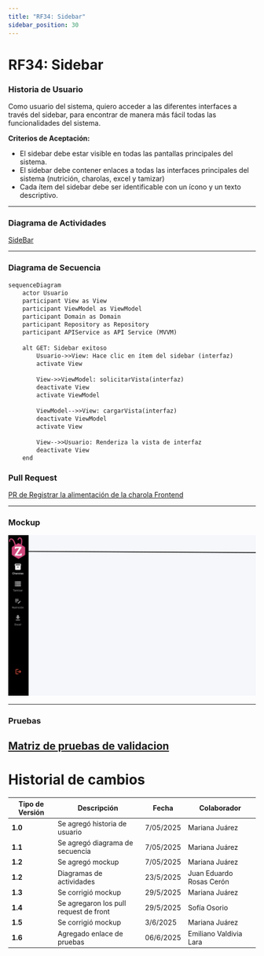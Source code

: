 ```yaml
---
title: "RF34: Sidebar"  
sidebar_position: 30
---
```


# RF34: Sidebar


### Historia de Usuario
Como usuario del sistema, quiero acceder a las diferentes interfaces a través del sidebar, para encontrar de manera más fácil todas las funcionalidades del sistema.

  **Criterios de Aceptación:**
  - El sidebar debe estar visible en todas las pantallas principales del sistema.
  - El sidebar debe contener enlaces a todas las interfaces principales del sistema (nutrición, charolas, excel y tamizar)
  - Cada ítem del sidebar debe ser identificable con un ícono y un texto descriptivo.

---

### Diagrama de Actividades

<a href="https://drive.google.com/file/d/1BmNvFYGEb3QUwJI_yTZkxFBEh8wpzNWe/view?usp=sharing" target="_blank" rel="noopener noreferrer">SideBar</a>

---

### Diagrama de Secuencia

```mermaid
sequenceDiagram
    actor Usuario 
    participant View as View
    participant ViewModel as ViewModel
    participant Domain as Domain
    participant Repository as Repository
    participant APIService as API Service (MVVM)

    alt GET: Sidebar exitoso
        Usuario->>View: Hace clic en ítem del sidebar (interfaz)
        activate View

        View->>ViewModel: solicitarVista(interfaz)
        deactivate View
        activate ViewModel

        ViewModel-->>View: cargarVista(interfaz)
        deactivate ViewModel
        activate View

        View-->>Usuario: Renderiza la vista de interfaz
        deactivate View
    end

```
### Pull Request

<a href="https://github.com/CodeAnd-Co/TECH-NEBRIOS-FLUTTER/pull/15" target="_blank" rel="noopener noreferrer"> PR de Registrar la alimentación de la charola Frontend</a>

---

### Mockup

![alt text](<img/mockup3RF34.png>)

---
### Pruebas

[Matriz de pruebas de validacion](https://docs.google.com/spreadsheets/d/1-EwSa6HMrU9eqEvx9wWw8HCH9tba0EpWPCBFGSmpnu4/edit?gid=1142680747#gid=1142680747)
---
# Historial de cambios
| **Tipo de Versión** | **Descripción**                      | **Fecha** | **Colaborador**   |
| ------------------- | ------------------------------------ | --------- | ----------------- |
| **1.0**             | Se agregó historia de usuario        | 7/05/2025 | Mariana Juárez    |
| **1.1**             | Se agregó diagrama de secuencia      | 7/05/2025 | Mariana Juárez    |
| **1.2**             | Se agregó mockup                     | 7/05/2025 | Mariana Juárez    |
| **1.2**             | Diagramas de actividades   | 23/5/2025  | Juan Eduardo Rosas Cerón |
| **1.3**             | Se corrigió mockup  | 29/5/2025  | Mariana Juárez |
| **1.4**             | Se agregaron los pull request de front| 29/5/2025  | Sofía Osorio |
| **1.5**             | Se corrigió mockup  | 3/6/2025  | Mariana Juárez |
| **1.6**             | Agregado enlace de pruebas       | 06/6/2025 | Emiliano Valdivia Lara  |